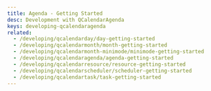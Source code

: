 ```yaml
---
title: Agenda - Getting Started
desc: Development with QCalendarAgenda
keys: developing-qcalendaragenda
related:
  - /developing/qcalendarday/day-getting-started
  - /developing/qcalendarmonth/month-getting-started
  - /developing/qcalendarmonth-minimode/minimode-getting-started
  - /developing/qcalendaragenda/agenda-getting-started
  - /developing/qcalendarresource/resource-getting-started
  - /developing/qcalendarscheduler/scheduler-getting-started
  - /developing/qcalendartask/task-getting-started
---
```


